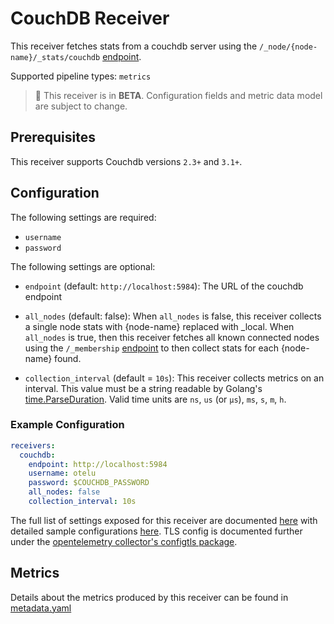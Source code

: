 # CouchDB Receiver

This receiver fetches stats from a couchdb server using the `/_node/{node-name}/_stats/couchdb` [endpoint](https://docs.couchdb.org/en/latest/api/server/common.html#node-node-name-stats).

Supported pipeline types: `metrics`

> :construction: This receiver is in **BETA**. Configuration fields and metric data model are subject to change.

## Prerequisites

This receiver supports Couchdb versions `2.3+` and `3.1+`.

## Configuration

The following settings are required:
- `username`
- `password`

The following settings are optional:
- `endpoint` (default: `http://localhost:5984`): The URL of the couchdb endpoint

- `all_nodes` (default: false): When `all_nodes` is false, this receiver collects a single node stats with {node-name} replaced with _local. When `all_nodes` is true, then this receiver fetches all known connected nodes using the `/_membership` [endpoint](docs.couchdb.org/en/stable/cluster/nodes.html#node-management) to then collect stats for each {node-name} found.

- `collection_interval` (default = `10s`): This receiver collects metrics on an interval. This value must be a string readable by Golang's [time.ParseDuration](https://pkg.go.dev/time#ParseDuration). Valid time units are `ns`, `us` (or `µs`), `ms`, `s`, `m`, `h`.

### Example Configuration

```yaml
receivers:
  couchdb:
    endpoint: http://localhost:5984
    username: otelu
    password: $COUCHDB_PASSWORD
    all_nodes: false
    collection_interval: 10s
```

The full list of settings exposed for this receiver are documented [here](./config.go) with detailed sample configurations [here](./testdata/config.yaml). TLS config is documented further under the [opentelemetry collector's configtls package](https://github.com/open-telemetry/opentelemetry-collector/blob/main/config/configtls/README.md).

## Metrics

Details about the metrics produced by this receiver can be found in [metadata.yaml](./metadata.yaml)
